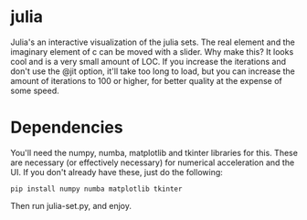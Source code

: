 # julia
Julia's an interactive visualization of the julia sets. The real element and the imaginary element of c can be moved with a slider.
Why make this? It looks cool and is a very small amount of LOC. If you increase the iterations and don't use the @jit option, it'll take too long to load, but you can increase the amount of iterations to 100 or higher, for better quality at the expense of some speed.

# Dependencies
You'll need the numpy, numba, matplotlib and tkinter libraries for this. These are necessary (or effectively necessary) for numerical acceleration and the UI. If you don't already have these, just do the following:

	pip install numpy numba matplotlib tkinter

Then run julia-set.py, and enjoy.
